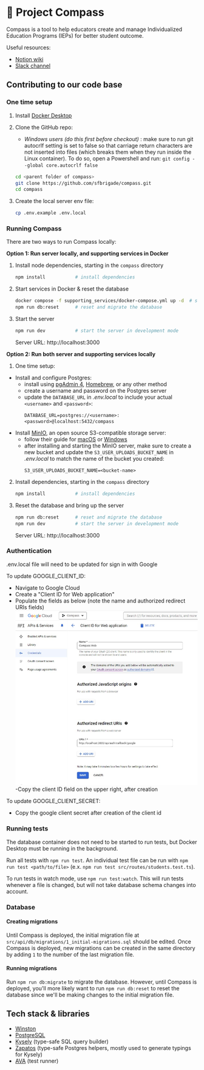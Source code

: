 # 🧭 Project Compass

Compass is a tool to help educators create and manage Individualized Education Programs (IEPs) for better student outcome.

Useful resources:

- [Notion wiki](https://www.notion.so/sfbrigade/Compass-source-of-truth-db118a6d51344dccadc49d1988662d66)
- [Slack channel](https://sfbrigade.slack.com/archives/C01R8E75N1K)

## Contributing to our code base

### One time setup

1. Install [Docker Desktop](https://www.docker.com/products/docker-desktop/)
2. Clone the GitHub repo:

   - _Windows users (do this first before checkout)_ : make sure to run git autocrlf setting is set to false so that carriage return characters are not inserted into files (which breaks them when they run inside the Linux container). To do so, open a Powershell and run: `git config --global core.autocrlf false`
     <br>

   ```sh
   cd <parent folder of compass>
   git clone https://github.com/sfbrigade/compass.git
   cd compass
   ```

3. Create the local server env file:
   ```sh
   cp .env.example .env.local
   ```

### Running Compass

There are two ways to run Compass locally:

**Option 1: Run server locally, and supporting services in Docker**

1. Install node dependencies, starting in the `compass` directory

   ```sh
   npm install           # install dependencies
   ```

2. Start services in Docker & reset the database

   ```sh
   docker compose -f supporting_services/docker-compose.yml up -d  # start the services in the background
   npm run db:reset      # reset and migrate the database
   ```

3. Start the server

   ```sh
   npm run dev           # start the server in development mode
   ```

   Server URL: http://localhost:3000

**Option 2: Run both server and supporting services locally**

1. One time setup:

- Install and configure Postgres:
  - install using [pgAdmin 4](https://www.postgresql.org/download/), [Homebrew](https://wiki.postgresql.org/wiki/Homebrew), or any other method
  - create a username and password on the Postgres server
  - update the `DATABASE_URL` in _.env.local_ to include your actual `<username>` and `<password>`:
    ```
    DATABASE_URL=postgres://<username>:<password>@localhost:5432/compass
    ```
- Install [MinIO](https://min.io), an open source S3-compatible storage server:
  - follow their guide for [macOS](https://min.io/docs/minio/macos/index.html) or [Windows](https://min.io/docs/minio/windows/index.html)
  - after installing and starting the MinIO server, make sure to create a new bucket and update the `S3_USER_UPLOADS_BUCKET_NAME` in _.env.local_ to match the name of the bucket you created:
    ```
    S3_USER_UPLOADS_BUCKET_NAME=<bucket-name>
    ```

2. Install dependencies, starting in the `compass` directory

   ```sh
   npm install           # install dependencies
   ```

3. Reset the database and bring up the server

   ```sh
   npm run db:reset      # reset and migrate the database
   npm run dev           # start the server in development mode
   ```

   Server URL: http://localhost:3000

### Authentication

.env.local file will need to be updated for sign in with Google

To update GOOGLE_CLIENT_ID:

- Navigate to Google Cloud
- Create a "Client ID for Web application"
- Populate the fields as below (note the name and authorized redirect URIs fields)
  ![alt text](readmeassist.jpg)
  -Copy the client ID field on the upper right, after creation

To update GOOGLE_CLIENT_SECRET:

- Copy the google client secret after creation of the client id

### Running tests

The database container does not need to be started to run tests, but Docker Desktop must be running in the background.

Run all tests with `npm run test`. An individual test file can be run with `npm run test <path/to/file>` (e.x. `npm run test src/routes/students.test.ts`).

To run tests in watch mode, use `npm run test:watch`. This will run tests whenever a file is changed, but will not take database schema changes into account.

### Database

#### Creating migrations

Until Compass is deployed, the initial migration file at `src/api/db/migrations/1_initial-migrations.sql` should be edited. Once Compass is deployed, new migrations can be created in the same directory by adding `1` to the number of the last migration file.

#### Running migrations

Run `npm run db:migrate` to migrate the database. However, until Compass is deployed, you'll more likely want to run `npm run db:reset` to reset the database since we'll be making changes to the initial migration file.

## Tech stack & libraries

- [Winston](https://github.com/winstonjs/winston)
- [PostgreSQL](https://www.postgresql.org/)
- [Kysely](https://github.com/koskimas/kysely) (type-safe SQL query builder)
- [Zapatos](https://github.com/jawj/zapatos) (type-safe Postgres helpers, mostly used to generate typings for Kysely)
- [AVA](https://github.com/avajs/ava) (test runner)

